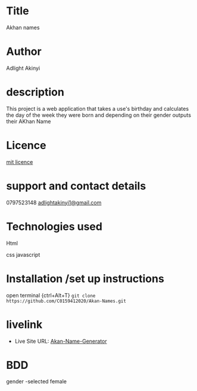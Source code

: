 # Title
Akhan names 
# Author
Adlight Akinyi
# description

This project is a web application that takes a use's birthday and calculates the day of the week they were born and depending on their gender outputs  their AKhan  Name
# Licence
[mit licence](./LICENSE)
# support and contact details
0797523148
adlightakinyi1@gmail.com
# Technologies used
Html

css
javascript 


# Installation /set up instructions
open terminal {ctrl+Alt+T}
`git clone https://github.com/C0159412020/Akan-Names.git`
 

# livelink
 
- Live Site URL: [Akan-Name-Generator](https://c0159412020.github.io/Akan-Names/)
# BDD

gender -selected female


